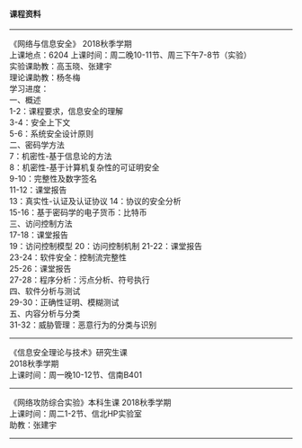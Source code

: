 #### 课程资料
----
《网络与信息安全》
2018秋季学期  
上课地点：6204
上课时间：周二晚10-11节、周三下午7-8节（实验）  
实验课助教：高玉晓、张建宇  
理论课助教：杨冬梅  
学习进度：  
一、概述  
1-2：课程要求，信息安全的理解    
3-4：安全上下文  
5-6：系统安全设计原则  
二、密码学方法  
7：机密性-基于信息论的方法  
8：机密性-基于计算机复杂性的可证明安全   
9-10：完整性及数字签名  
11-12：课堂报告  
13：真实性-认证及认证协议
14：协议的安全分析  
15-16：基于密码学的电子货币：比特币   
三、访问控制方法  
17-18：课堂报告  
19：访问控制模型
20：访问控制机制
21-22：课堂报告  
23-24：软件安全：控制流完整性  
25-26：课堂报告  
27-28：程序分析：污点分析、符号执行  
四、软件分析与测试  
29-30：正确性证明、模糊测试  
五、内容分析与分类  
31-32：威胁管理：恶意行为的分类与识别  

----
《信息安全理论与技术》研究生课  
2018秋季学期  
上课时间：周一晚10-12节、信南B401  

----
《网络攻防综合实验》本科生课
2018秋季学期  
上课时间：周二1-2节、信北HP实验室  
助教：张建宇  

----
